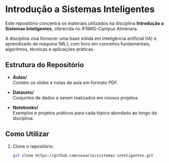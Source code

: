 # Introdução a Sistemas Inteligentes

Este repositório concentra os materiais utilizados na disciplina **Introdução a Sistemas Inteligentes**, oferecida no IFNMG-Campus Almenara.
<p>A disciplina visa fornecer uma base sólida em inteligência artificial (IA) e aprendizado de máquina (ML), com foco em conceitos fundamentais, algoritmos, técnicas e aplicações práticas.</p>


## Estrutura do Repositório

- **Aulas/**  
  Contém os slides e notas de aula em formato PDF.

- **Datasets/**  
  Conjuntos de dados a serem realizados em nossos projetos.

- **Notebooks/**  
  Exemplos e projetos práticos para cada tópico abordado ao longo da disciplina.


## Como Utilizar

1. Clone o repositório:
   ```bash
   git clone https://github.com/usuario/sistemas-inteligentes.git
